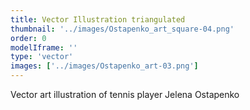 ```yaml
---
title: Vector Illustration triangulated
thumbnail: '../images/Ostapenko_art_square-04.png'
order: 0
modelIframe: ''
type: 'vector'
images: ['../images/Ostapenko_art-03.png']
---
```


Vector art illustration of
tennis player Jelena Ostapenko
